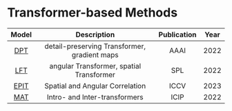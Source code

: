 # Transformer-based Methods
Model | Description | Publication | Year
:-:|:-:|:-:|:-:
[DPT](https://www.aaai.org/AAAI22Papers/AAAI-3550.WangS.pdf)|detail-preserving Transformer, gradient maps|AAAI|2022
[LFT](https://ieeexplore.ieee.org/abstract/document/9695363)|angular Transformer,  spatial Transformer|SPL|2022
[EPIT](https://arxiv.org/abs/2302.08058)|Spatial and Angular Correlation|ICCV|2023
[MAT](https://ieeexplore.ieee.org/document/9898027)|Intro- and Inter-transformers|ICIP|2022
